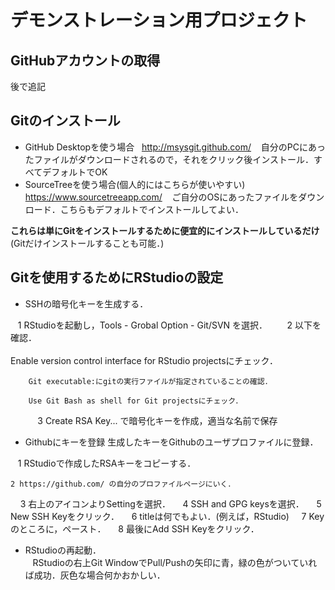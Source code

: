 # デモンストレーション用プロジェクト

## GitHubアカウントの取得
後で追記
## Gitのインストール
- GitHub Desktopを使う場合
    http://msysgit.github.com/
    自分のPCにあったファイルがダウンロードされるので，それをクリック後インストール．すべてデフォルトでOK
- SourceTreeを使う場合(個人的にはこちらが使いやすい)
    https://www.sourcetreeapp.com/
    ご自分のOSにあったファイルをダウンロード．こちらもデフォルトでインストールしてよい．
    
**これらは単にGitをインストールするために便宜的にインストールしているだけ**
(Gitだけインストールすることも可能．)

## Gitを使用するためにRStudioの設定
- SSHの暗号化キーを生成する．

    1 RStudioを起動し，Tools - Grobal Option - Git/SVN を選択．
    
    2 以下を確認．  
        
        Enable version control interface for RStudio projectsにチェック．

        Git executable:にgitの実行ファイルが指定されていることの確認．

        Use Git Bash as shell for Git projectsにチェック．
        
    3 Create RSA Key... で暗号化キーを作成，適当な名前で保存
    
- Githubにキーを登録 生成したキーをGithubのユーザプロファイルに登録．

    1 RStudioで作成したRSAキーをコピーする．
    
    2 https://github.com/ の自分のプロファイルページにいく．
    
    3 右上のアイコンよりSettingを選択．
    
    4 SSH and GPG keysを選択．
    
    5 New SSH Keyをクリック．
    
    6 titleは何でもよい．(例えば，RStudio)
    
    7 Keyのところに，ペースト．
    
    8 最後にAdd SSH Keyをクリック．

- RStudioの再起動．
    
    RStudioの右上Git WindowでPull/Pushの矢印に青，緑の色がついていれば成功．灰色な場合何かおかしい．
